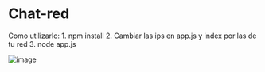 # Chat-red

Como utilizarlo:
    1. npm install
    2. Cambiar las ips en app.js y index por las de tu red
    3. node app.js

![image](https://github.com/user-attachments/assets/9ca5f92b-7426-4edb-88ae-2953f66900db)
